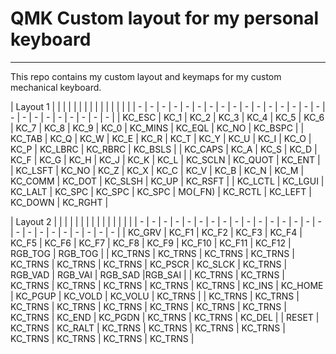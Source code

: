 # QMK Custom layout for my personal keyboard

***

This repo contains my custom layout and keymaps for my custom mechanical keyboard.

| Layout 1 | | | | | | | | | | | | | | |
| - | - |  - |  - |  - |  - |  - |  - |  - |  - |  - |  - |  - |  - |  - |  - |  - |  - |  - |  - |  - |  - |  - | - | - |
| KC_ESC | KC_1 | KC_2 | KC_3 | KC_4 | KC_5 | KC_6 | KC_7 | KC_8 | KC_9 | KC_0 | KC_MINS | KC_EQL | KC_NO | KC_BSPC |
| KC_TAB | KC_Q | KC_W | KC_E | KC_R | KC_T | KC_Y | KC_U | KC_I | KC_O | KC_P | KC_LBRC | KC_RBRC | KC_BSLS |
| KC_CAPS | KC_A | KC_S | KC_D | KC_F | KC_G | KC_H | KC_J | KC_K | KC_L | KC_SCLN | KC_QUOT | KC_ENT |
| KC_LSFT | KC_NO | KC_Z | KC_X | KC_C | KC_V | KC_B | KC_N | KC_M | KC_COMM | KC_DOT | KC_SLSH | KC_UP | KC_RSFT |
| KC_LCTL | KC_LGUI | KC_LALT | KC_SPC | KC_SPC | KC_SPC | MO(_FN) | KC_RCTL | KC_LEFT | KC_DOWN | KC_RGHT |


| Layout 2 | | | | | | | | | | | | | | |
| - | - |  - |  - |  - |  - |  - |  - |  - |  - |  - |  - |  - |  - |  - |  - |  - |  - |  - |  - |  - |  - |  - | - | - |
| KC_GRV | KC_F1 | KC_F2 | KC_F3 | KC_F4 | KC_F5 | KC_F6 | KC_F7 | KC_F8 | KC_F9 | KC_F10 | KC_F11 | KC_F12 | RGB_TOG | RGB_TOG |
| KC_TRNS | KC_TRNS | KC_TRNS | KC_TRNS | KC_TRNS | KC_TRNS | KC_TRNS | KC_PSCR | KC_SLCK | KC_TRNS | RGB_VAD | RGB_VAI | RGB_SAD |RGB_SAI |
| KC_TRNS | KC_TRNS | KC_TRNS | KC_TRNS | KC_TRNS | KC_TRNS | KC_TRNS | KC_INS | KC_HOME | KC_PGUP | KC_VOLD | KC_VOLU | KC_TRNS |
| KC_TRNS | KC_TRNS | KC_TRNS | KC_TRNS | KC_TRNS | KC_TRNS | KC_TRNS | KC_TRNS | KC_TRNS | KC_END | KC_PGDN | KC_TRNS | KC_TRNS | KC_DEL |
| RESET | KC_TRNS | KC_RALT | KC_TRNS | KC_TRNS | KC_TRNS | KC_TRNS | KC_TRNS | KC_TRNS | KC_TRNS | KC_TRNS |
